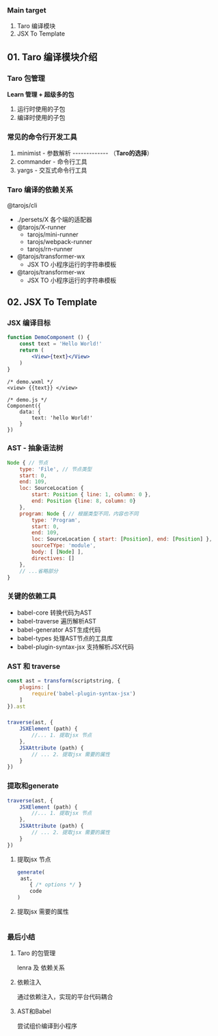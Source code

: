 ### Main target

1. Taro 编译模块
2. JSX To Template



## 01. Taro 编译模块介绍

### Taro 包管理

**Learn 管理 + 超级多的包**

1. 运行时使用的子包
2. 编译时使用的子包



### 常见的命令行开发工具

1. minimist - 参数解析 ------------- （**Taro的选择**）
2. commander - 命令行工具
3. yargs - 交互式命令行工具



### Taro 编译的依赖关系

@tarojs/cli

+ ./persets/X            各个端的适配器
+ @tarojs/X-runner
  + tarojs/mini-runner
  + tarojs/webpack-runner
  + tarojs/rn-runner
+ @tarojs/transformer-wx
  + JSX TO 小程序运行的字符串模板
+ @tarojs/transformer-wx
  + JSX TO 小程序运行的字符串模板



## 02. JSX To Template

### JSX 编译目标

```jsx
function DemoComponent () {
    const text = 'Hello World!'
    return (
        <View>{text}</View>
    )
}
```

```vue
/* demo.wxml */
<view> {{text}} </view>

/* demo.js */
Component({
	data: {
		text: 'hello World!'
	}
})
```



### AST - 抽象语法树

```jsx
Node { // 节点
    type: 'File', // 节点类型
    start: 0,
    end: 109,
    loc: SourceLocation {
        start: Position { line: 1, column: 0 },
        end: Position {line: 8, column: 0}
    },
    program: Node { // 根据类型不同，内容也不同
        type: 'Program',
        start: 0,
        end: 109,
        loc: SourceLocation { start: [Position], end: [Position] },
        sourceTYpe: 'module',
        body: [ [Node] ],
        directives: []
    },
    // ...省略部分
}
```



### 关键的依赖工具

+ babel-core 转换代码为AST
+ babel-traverse 遍历解析AST
+ babel-generator AST生成代码
+ babel-types 处理AST节点的工具库
+ babel-plugin-syntax-jsx 支持解析JSX代码



### AST 和 traverse

```jsx
const ast = transform(scriptstring, {
    plugins: [
        require('babel-plugin-syntax-jsx')
    ]
}).ast
```

### 

```jsx
traverse(ast, {
    JSXElement (path) {
        //... 1. 提取jsx 节点
    },
    JSXAttribute (path) {
        // ... 2. 提取jsx 需要的属性
    }
})
```





### 提取和generate

```jsx
traverse(ast, {
    JSXElement (path) {
        //... 1. 提取jsx 节点
    },
    JSXAttribute (path) {
        // ... 2. 提取jsx 需要的属性
    }
})
```

1. 提取jsx 节点

   ```jsx
   generate(
   	ast，
       { /* options */ }
       code
   )
   ```

2. 提取jsx 需要的属性

   ```jsx
   
   ```

   





### 最后小结

1. Taro 的包管理

   lenra 及 依赖关系

2. 依赖注入

   通过依赖注入，实现的平台代码耦合

3. AST和Babel

   尝试组价编译到小程序
